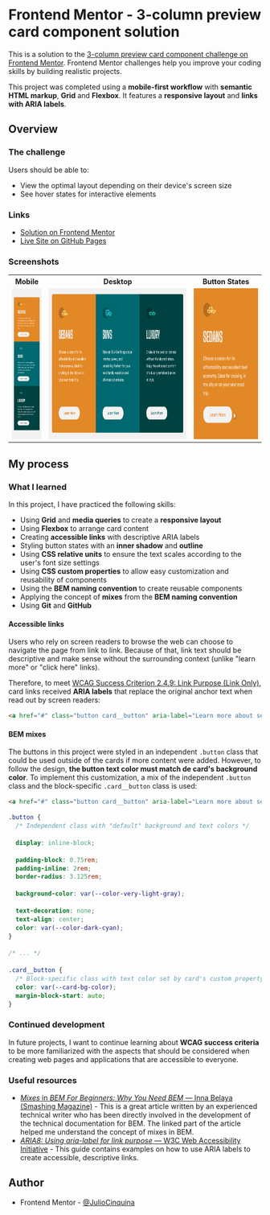 # Frontend Mentor - 3-column preview card component solution

This is a solution to the [3-column preview card component challenge on Frontend Mentor](https://www.frontendmentor.io/challenges/3column-preview-card-component-pH92eAR2-). Frontend Mentor challenges help you improve your coding skills by building realistic projects.

This project was completed using a **mobile-first workflow** with **semantic HTML markup**, **Grid** and **Flexbox**. It features a **responsive layout** and **links with ARIA labels**.

## Overview

### The challenge

Users should be able to:

- View the optimal layout depending on their device's screen size
- See hover states for interactive elements

### Links

- [Solution on Frontend Mentor]()
- [Live Site on GitHub Pages]()

### Screenshots

<table>
  <tr>
    <th align="center">Mobile</th>
    <th align="center">Desktop</th>
    <th align="center">Button States</th>
  </tr>
  <tr>
    <td>
      <img src="./screenshots/screenshot-mobile.png" alt="" height="300" />
    </td>
    <td>
      <img src="./screenshots/screenshot-desktop.png" alt="" height="300" />
    </td>
    <td>
      <img src="./screenshots/screenshot-states.gif" alt="" height="300" />
    </td>
  </tr>
</table>

## My process

### What I learned

In this project, I have practiced the following skills:

- Using **Grid** and **media queries** to create a **responsive layout**
- Using **Flexbox** to arrange card content
- Creating **accessible links** with descriptive ARIA labels
- Styling button states with an **inner shadow** and **outline**
- Using **CSS relative units** to ensure the text scales according to the user's font size settings
- Using **CSS custom properties** to allow easy customization and reusability of components
- Using the **BEM naming convention** to create reusable components
- Applying the concept of **mixes** from the **BEM naming convention**
- Using **Git** and **GitHub**

#### Accessible links

Users who rely on screen readers to browse the web can choose to navigate the page from link to link. Because of that, link text should be descriptive and make sense without the surrounding context (unlike "learn more" or "click here" links).

Therefore, to meet [WCAG Success Criterion 2.4.9: Link Purpose (Link Only)](https://www.w3.org/WAI/WCAG21/quickref/#link-purpose-link-only), card links received **ARIA labels** that replace the original anchor text when read out by screen readers:

<!-- prettier-ignore -->
```html
<a href="#" class="button card__button" aria-label="Learn more about sedans">Learn More</a>
```

#### BEM mixes

The buttons in this project were styled in an independent `.button` class that could be used outside of the cards if more content were added. However, to follow the design, **the button text color must match de card's background color**. To implement this customization, a mix of the independent `.button` class and the block-specific `.card__button` class is used:

<!-- prettier-ignore -->
```html
<a href="#" class="button card__button" aria-label="Learn more about sedans">Learn More</a>
```

```css
.button {
  /* Independent class with "default" background and text colors */

  display: inline-block;

  padding-block: 0.75rem;
  padding-inline: 2rem;
  border-radius: 3.125rem;

  background-color: var(--color-very-light-gray);

  text-decoration: none;
  text-align: center;
  color: var(--color-dark-cyan);
}

/* ... */

.card__button {
  /* Block-specific class with text color set by card's custom property */
  color: var(--card-bg-color);
  margin-block-start: auto;
}
```

### Continued development

In future projects, I want to continue learning about **WCAG success criteria** to be more familiarized with the aspects that should be considered when creating web pages and applications that are accessible to everyone.

### Useful resources

- [_Mixes_ in _BEM For Beginners: Why You Need BEM_ — Inna Belaya (Smashing Magazine)](https://www.smashingmagazine.com/2018/06/bem-for-beginners/#mixes) - This is a great article written by an experienced technical writer who has been directly involved in the development of the technical documentation for BEM. The linked part of the article helped me understand the concept of mixes in BEM.
- [_ARIA8: Using aria-label for link purpose_ — W3C Web Accessibility Initiative](https://www.w3.org/WAI/WCAG22/Techniques/aria/ARIA8) - This guide contains examples on how to use ARIA labels to create accessible, descriptive links.

## Author

- Frontend Mentor - [@JulioCinquina](https://www.frontendmentor.io/profile/JulioCinquina)
